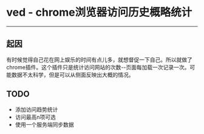 # ved - chrome浏览器访问历史概略统计
---
## 起因
有时候觉得自己花在网上娱乐的时间有点儿多，就想督促一下自己。所以就做了chrome插件。这个插件只是统计访问网站的次数--页面每加载一次记录一次。可能数据不太科学，但是可以从侧面反映出大概的情况。

## TODO
- 添加访问趋势统计
- 访问最高n项可选
- 使用一个服务端同步数据
